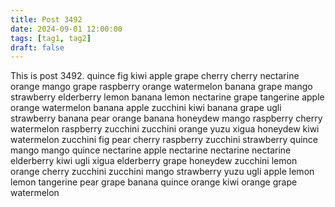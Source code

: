 ```yaml
---
title: Post 3492
date: 2024-09-01 12:00:00
tags: [tag1, tag2]
draft: false
---
```

This is post 3492.
quince
fig
kiwi
apple
grape
cherry
cherry
nectarine
orange
mango
grape
raspberry
orange
watermelon
banana
grape
mango
strawberry
elderberry
lemon
banana
lemon
nectarine
grape
tangerine
apple
orange
watermelon
banana
apple
zucchini
kiwi
banana
grape
ugli
strawberry
banana
pear
orange
banana
honeydew
mango
raspberry
cherry
watermelon
raspberry
zucchini
zucchini
orange
yuzu
xigua
honeydew
kiwi
watermelon
zucchini
fig
pear
cherry
raspberry
zucchini
strawberry
quince
mango
mango
quince
nectarine
apple
nectarine
nectarine
nectarine
elderberry
kiwi
ugli
xigua
elderberry
grape
honeydew
zucchini
lemon
orange
cherry
zucchini
zucchini
mango
strawberry
yuzu
ugli
apple
lemon
lemon
tangerine
pear
grape
banana
quince
orange
kiwi
orange
grape
watermelon
